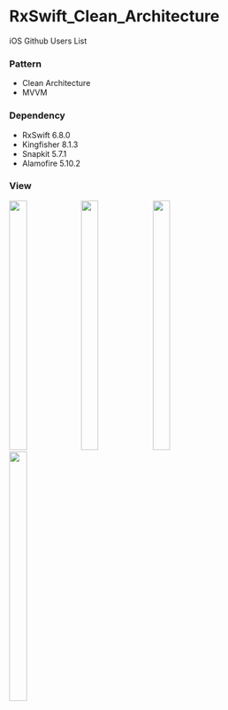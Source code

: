 # RxSwift_Clean_Architecture
iOS Github Users List

### Pattern
- Clean Architecture
- MVVM

### Dependency
- RxSwift 6.8.0
- Kingfisher 8.1.3
- Snapkit 5.7.1
- Alamofire 5.10.2

### View
<img src = "https://github.com/user-attachments/assets/91d8f783-5c5d-44f3-ae6a-e0eccd9ffbef" width="25%" height="450">
<img src = "https://github.com/user-attachments/assets/b46342dd-78b5-428f-904b-b3f3f1f3e7bb" width="25%" height="450">
<img src = "https://github.com/user-attachments/assets/357bd1d5-8b69-4655-b028-3c6a2e9ea5ca" width="25%" height="450">
<img src = "https://github.com/user-attachments/assets/feaa06cf-ebb9-42da-905f-0b2200f16174" width="25%" height="450">
